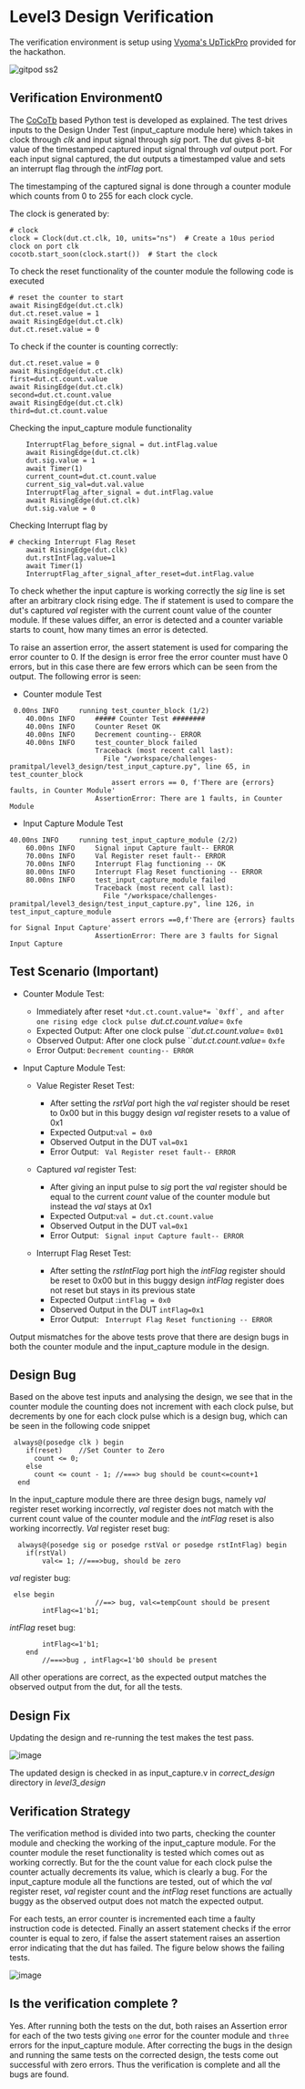 # Level3 Design Verification

The verification environment is setup using [Vyoma's UpTickPro](https://vyomasystems.com) provided for the hackathon.

![gitpod ss2](https://user-images.githubusercontent.com/41202066/182039952-0cf50802-d115-4e40-b229-89c6aad7ab86.png)

## Verification Environment0

The [CoCoTb](https://www.cocotb.org/) based Python test is developed as explained. The test drives inputs to the Design Under Test (input_capture module here) which takes in clock through *clk* and input signal through *sig* port. The dut gives 8-bit value of the timestamped captured input signal through *val* output port. For each input signal captured, the dut outputs a timestamped value and sets an interrupt flag through the *intFlag* port.

The timestamping of the captured signal is done through a counter module which counts from 0 to 255 for each clock cycle.

The clock is generated by:
```
# clock
clock = Clock(dut.ct.clk, 10, units="ns")  # Create a 10us period clock on port clk
cocotb.start_soon(clock.start())  # Start the clock
```
To check the reset functionality of the counter module the following code is executed
```
# reset the counter to start
await RisingEdge(dut.ct.clk)
dut.ct.reset.value = 1
await RisingEdge(dut.ct.clk)
dut.ct.reset.value = 0
```
To check if the counter is counting correctly:
```
dut.ct.reset.value = 0
await RisingEdge(dut.ct.clk)
first=dut.ct.count.value
await RisingEdge(dut.ct.clk)
second=dut.ct.count.value
await RisingEdge(dut.ct.clk)
third=dut.ct.count.value
```
Checking the input_capture module functionality
```
    InterruptFlag_before_signal = dut.intFlag.value
    await RisingEdge(dut.ct.clk)
    dut.sig.value = 1
    await Timer(1) 
    current_count=dut.ct.count.value
    current_sig_val=dut.val.value
    InterruptFlag_after_signal = dut.intFlag.value
    await RisingEdge(dut.ct.clk)
    dut.sig.value = 0
```
Checking Interrupt flag by
```
# checking Interrupt Flag Reset
    await RisingEdge(dut.clk)
    dut.rstIntFlag.value=1
    await Timer(1)
    InterruptFlag_after_signal_after_reset=dut.intFlag.value
```

To check whether the input capture is working correctly the *sig* line is set after an arbitrary clock rising edge. The if statement is used to compare the dut's captured *val* register with the current count value of the counter module. If these values differ, an error is detected and a counter variable starts to count, how many times an error is detected.

To raise an assertion error, the assert statement is used for comparing the error counter to 0.
If the design is error free the error counter must have 0 errors, but in this case there are few errors which can be seen from the output.
The following error is seen:
- Counter module Test
```
 0.00ns INFO     running test_counter_block (1/2)
    40.00ns INFO     ##### Counter Test ########
    40.00ns INFO     Counter Reset OK
    40.00ns INFO     Decrement counting-- ERROR
    40.00ns INFO     test_counter_block failed
                     Traceback (most recent call last):
                       File "/workspace/challenges-pramitpal/level3_design/test_input_capture.py", line 65, in test_counter_block
                         assert errors == 0, f'There are {errors} faults, in Counter Module'
                     AssertionError: There are 1 faults, in Counter Module
```
- Input Capture Module Test
```
40.00ns INFO     running test_input_capture_module (2/2)
    60.00ns INFO     Signal input Capture fault-- ERROR
    70.00ns INFO     Val Register reset fault-- ERROR
    70.00ns INFO     Interrupt Flag functioning -- OK
    80.00ns INFO     Interrupt Flag Reset functioning -- ERROR
    80.00ns INFO     test_input_capture_module failed
                     Traceback (most recent call last):
                       File "/workspace/challenges-pramitpal/level3_design/test_input_capture.py", line 126, in test_input_capture_module
                         assert errors ==0,f'There are {errors} faults for Signal Input Capture'
                     AssertionError: There are 3 faults for Signal Input Capture
```

## Test Scenario **(Important)**
- Counter Module Test:
  - Immediately after reset ``*dut.ct.count.value*= `0xff`, and after one rising edge clock pulse ``*dut.ct.count.value*= `0xfe`
  - Expected Output: After one clock pulse ``*dut.ct.count.value*= `0x01`
  - Observed Output: After one clock pulse ``*dut.ct.count.value*= `0xfe`
  - Error Output: ``Decrement counting-- ERROR``
 
- Input Capture Module Test:
  - Value Register Reset Test:
    - After setting the *rstVal* port high the *val* register should be reset to 0x00 but in this buggy design *val* register resets to a value of  0x1
    - Expected Output:``val = 0x0`` 
    - Observed Output in the DUT ``val=0x1``
    - Error Output: `` Val Register reset fault-- ERROR``
  - Captured *val* register Test:
    - After giving an input pulse to *sig* port the *val* register should be equal to the current *count* value of the counter module but instead the *val* stays at 0x1
    - Expected Output:``val = dut.ct.count.value`` 
    - Observed Output in the DUT ``val=0x1``
    - Error Output: `` Signal input Capture fault-- ERROR``
    
  - Interrupt Flag Reset Test:
    - After setting the *rstIntFlag* port high the *intFlag* register should be reset to 0x00 but in this buggy design *intFlag* register does not reset but stays in its previous state
    - Expected Output :``intFlag = 0x0`` 
    - Observed Output in the DUT ``intFlag=0x1``
    - Error Output: `` Interrupt Flag Reset functioning -- ERROR``


Output mismatches for the above tests prove that there are design bugs in both the counter module and the input_capture module in the design.

## Design Bug
Based on the above test inputs and analysing the design, we see that in the counter module the counting does not increment with each clock pulse, but decrements by one for each clock pulse which is a design bug, which can be seen in the following code snippet
```
 always@(posedge clk ) begin
    if(reset)    //Set Counter to Zero
      count <= 0;
    else
      count <= count - 1; //===> bug should be count<=count+1
  end
```

In the input_capture module there are three design bugs, namely *val* register reset working incorrectly, *val* register does not match with the current count value of the counter module and the *intFlag* reset is also working incorrectly.
*Val* register reset bug:
```
  always@(posedge sig or posedge rstVal or posedge rstIntFlag) begin
    if(rstVal)
      	val<= 1; //===>bug, should be zero
```
*val* register bug:
```
 else begin
    	             //==> bug, val<=tempCount should be present
      	intFlag<=1'b1;
```
*intFlag* reset bug:
```
     	intFlag<=1'b1;
    end
        //===>bug , intFlag<=1'b0 should be present
```
All other operations are correct, as the expected output matches the observed output from the dut, for all the tests.

## Design Fix
Updating the design and re-running the test makes the test pass.

![image](https://user-images.githubusercontent.com/41202066/182036824-6880e077-7032-4092-b213-a402281e5792.png)

The updated design is checked in as input_capture.v in *correct_design* directory in *level3_design*
## Verification Strategy
The verification method is divided into two parts, checking the counter module and checking the working of the input_capture module. For the counter module the reset functionality is tested which comes out as working correctly. But for the the count value for each clock pulse the counter actually decrements its value, which is clearly a bug.
For the input_capture module all the functions are tested, out of which the *val* register reset, *val* register count and the *intFlag* reset functions are actually buggy as the observed output does not match the expected output.

For each tests, an error counter is incremented each time a faulty instruction code is detected.
Finally an assert statement checks if the error counter is equal to zero, if false the assert statement raises an assertion error indicating that the dut has failed. The figure below shows the failing tests.

![image](https://user-images.githubusercontent.com/41202066/182036750-e5f0bffa-f8d1-47c9-9138-6ce2f9552c38.png)

## Is the verification complete ?
Yes.
After running both the tests on the dut, both raises an Assertion error for each of the two tests giving ``one`` error for the counter module and ``three`` errors for the input_capture module.
After correcting the bugs in the design and running the same tests on the corrected design, the tests come out successful with zero errors.
Thus the verification is complete and all the bugs are found.
